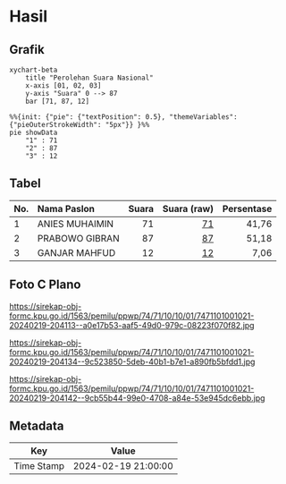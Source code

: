 # Hasil

## Grafik

```mermaid
xychart-beta
    title "Perolehan Suara Nasional"
    x-axis [01, 02, 03]
    y-axis "Suara" 0 --> 87
    bar [71, 87, 12]
```

```mermaid
%%{init: {"pie": {"textPosition": 0.5}, "themeVariables": {"pieOuterStrokeWidth": "5px"}} }%%
pie showData
    "1" : 71
    "2" : 87
    "3" : 12
```

## Tabel

| No. | Nama Paslon    | Suara | Suara (raw) | Persentase |
|:--- |:-------------- | -----:| -----------:| ----------:|
| 1   | ANIES MUHAIMIN | 71    | [71][p-1]   | 41,76      |
| 2   | PRABOWO GIBRAN | 87    | [87][p-2]   | 51,18      |
| 3   | GANJAR MAHFUD  | 12    | [12][p-3]   | 7,06       |


[p-1]: https://github.com/gigit-pemilu/pemilu-2024/blob/main/pilpres/hitung-suara/sub/74-sulawesi-tenggara/sub/71-kota-kendari/sub/10-kambu/sub/1001-kambu/sub/021-tps/sub/paslon-1.txt
[p-2]: https://github.com/gigit-pemilu/pemilu-2024/blob/main/pilpres/hitung-suara/sub/74-sulawesi-tenggara/sub/71-kota-kendari/sub/10-kambu/sub/1001-kambu/sub/021-tps/sub/paslon-2.txt
[p-3]: https://github.com/gigit-pemilu/pemilu-2024/blob/main/pilpres/hitung-suara/sub/74-sulawesi-tenggara/sub/71-kota-kendari/sub/10-kambu/sub/1001-kambu/sub/021-tps/sub/paslon-3.txt

## Foto C Plano

https://sirekap-obj-formc.kpu.go.id/1563/pemilu/ppwp/74/71/10/10/01/7471101001021-20240219-204113--a0e17b53-aaf5-49d0-979c-08223f070f82.jpg

https://sirekap-obj-formc.kpu.go.id/1563/pemilu/ppwp/74/71/10/10/01/7471101001021-20240219-204134--9c523850-5deb-40b1-b7e1-a890fb5bfdd1.jpg

https://sirekap-obj-formc.kpu.go.id/1563/pemilu/ppwp/74/71/10/10/01/7471101001021-20240219-204142--9cb55b44-99e0-4708-a84e-53e945dc6ebb.jpg


## Metadata

| Key        | Value               |
| ---------- | ------------------- |
| Time Stamp | 2024-02-19 21:00:00 |



